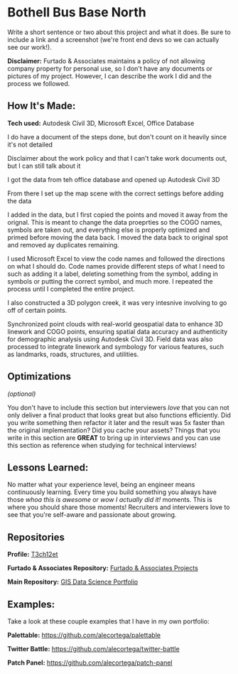# Bothell Bus Base North
Write a short sentence or two about this project and what it does. Be sure to include a link and a screenshot (we're front end devs so we can actually see our work!).

**Disclaimer:** Furtado & Associates maintains a policy of not allowing company property for personal use, so I don't have any documents or pictures of my project. However, I can describe the work I did and the process we followed.

## How It's Made:

**Tech used:** Autodesk Civil 3D, Microsoft Excel, Office Database

I do have a document of the steps done, but don't count on it heavily since it's not detailed

Disclaimer about the work policy and that I can't take work documents out, but I can still talk about it

I got the data from teh office database and opened up Autodesk Civil 3D

From there I set up the map scene with the correct settings before adding the data

I added in the data, but I first copied the points and moved it away from the orignal. This is meant to change the data proeprties so the COGO names, symbols are taken out, and everything else is properly optimized and primed before moving the data back. I moved the data back to original spot and removed ay duplicates remaining.

I used Microsoft Excel to view the code names and followed the directions on what I should do. Code names provide different steps of what I need to such as adding it a label, deleting something from the symbol, adding in symbols or putting the correct symbol, and much more. I repeated the process until I completed the entire project.

I also constructed a 3D polygon creek, it was very intesnive involving to go off of certain points.




Synchronized point clouds with real-world geospatial data to enhance 3D linework and COGO points, ensuring spatial data accuracy and authenticity for demographic analysis using Autodesk Civil 3D. Field data was also processed to integrate linework and symbology for various features, such as landmarks, roads, structures, and utilities.

## Optimizations
*(optional)*

You don't have to include this section but interviewers *love* that you can not only deliver a final product that looks great but also functions efficiently. Did you write something then refactor it later and the result was 5x faster than the original implementation? Did you cache your assets? Things that you write in this section are **GREAT** to bring up in interviews and you can use this section as reference when studying for technical interviews!

## Lessons Learned:

No matter what your experience level, being an engineer means continuously learning. Every time you build something you always have those *whoa this is awesome* or *wow I actually did it!* moments. This is where you should share those moments! Recruiters and interviewers love to see that you're self-aware and passionate about growing.

## Repositories
**Profile:** [T3ch12et](https://github.com/T3ch12et)

**Furtado & Associates Repository:** [Furtado & Associates Projects]()

**Main Repository:** [GIS Data Science Portfolio](https://github.com/T3ch12et/GIS-Data-Science-Portfolio)

## Examples:
Take a look at these couple examples that I have in my own portfolio:

**Palettable:** https://github.com/alecortega/palettable

**Twitter Battle:** https://github.com/alecortega/twitter-battle

**Patch Panel:** https://github.com/alecortega/patch-panel
